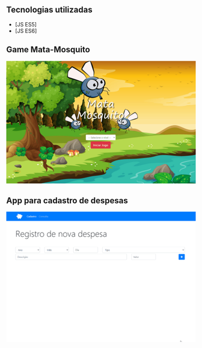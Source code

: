 ## Tecnologias utilizadas

- [JS ES5]
- [JS ES6]

## Game Mata-Mosquito

![MataMosquito](https://github.com/GuilhermeErthal/Javascript-Apps/blob/master/Game-Mosca/mataMosca.gif)

## App para cadastro de despesas

![AppDespesas](https://github.com/GuilhermeErthal/Javascript-Apps/blob/master/App-GastosPessoais/despesas.gif)
